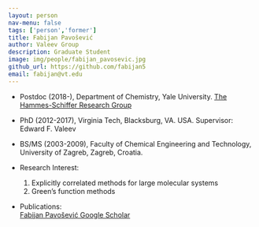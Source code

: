 ```yaml
---
layout: person
nav-menu: false
tags: ['person','former']
title: Fabijan Pavošević
author: Valeev Group
description: Graduate Student
image: img/people/fabijan_pavosevic.jpg
github_url: https://github.com/fabijan5
email: fabijan@vt.edu
---
```

- Postdoc (2018-), Department of Chemistry, Yale University. [The Hammes-Schiffer Research Group](http://hammes-schiffer-group.org/)  

- PhD (2012-2017), Virginia Tech, Blacksburg, VA. USA. Supervisor: Edward F. Valeev  

- BS/MS (2003-2009), Faculty of Chemical Engineering and Technology, University of Zagreb, Zagreb, Croatia.  

- Research Interest:
  1. Explicitly correlated methods for large molecular systems
  2. Green’s function methods  

- Publications:  
    [Fabijan Pavošević Google Scholar](https://scholar.google.com/citations?user=q2lveLEAAAAJ&hl=en)
